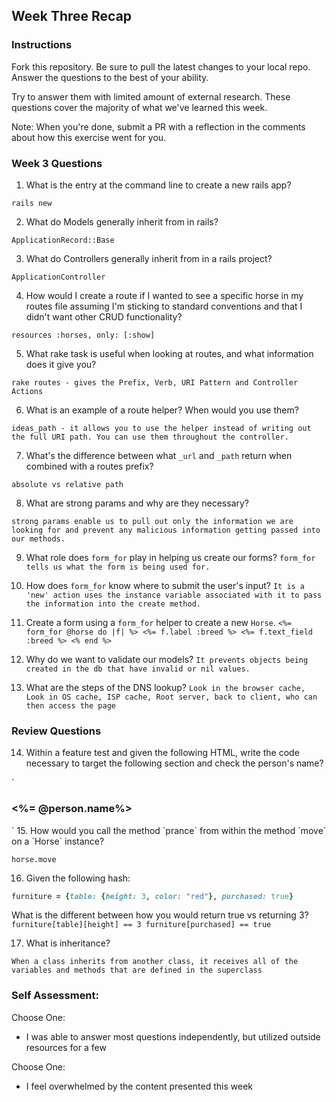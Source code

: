 ## Week Three Recap

### Instructions
Fork this repository. Be sure to pull the latest changes to your local repo. Answer the questions to the best of your ability.

Try to answer them with limited amount of external research. These questions cover the majority of what we've learned this week.

Note: When you're done, submit a PR with a reflection in the comments about how this exercise went for you.

### Week 3 Questions

1. What is the entry at the command line to create a new rails app? 

  `rails new`

2. What do Models generally inherit from in rails?  

`ApplicationRecord::Base`

3. What do Controllers generally inherit from in a rails project? 

`ApplicationController`

4. How would I create a route if I wanted to see a specific horse in my routes file assuming I'm sticking to standard conventions and that I didn't want other CRUD functionality? 

`resources :horses, only: [:show]`

5. What rake task is useful when looking at routes, and what information does it give you? 

`rake routes - gives the Prefix, Verb, URI Pattern and Controller Actions`

6. What is an example of a route helper? When would you use them? 

`ideas_path - it allows you to use the helper instead of writing out the full URI path. You can use them throughout the controller.` 

7. What's the difference between what `_url` and `_path` return when combined with a routes prefix? 

`absolute vs relative path`

8. What are strong params and why are they necessary? 

`strong params enable us to pull out only the information we are looking for and prevent any malicious information getting passed into our methods. `

9. What role does `form_for` play in helping us create our forms? `form_for tells us what the form is being used for. `

10. How does `form_for` know where to submit the user's input? `It is a 'new' action uses the instance variable associated with it to pass the information into the create method.`

11. Create a form using a `form_for` helper to create a new `Horse`. 
  `<%= form_for @horse do |f| %>
     <%= f.label :breed %>
     <%= f.text_field :breed %>
    <% end %>`
     
12. Why do we want to validate our models? 
`It prevents objects being created in the db that have invalid or nil values. `

13. What are the steps of the DNS lookup? 
  `Look in the browser cache, Look in OS cache, ISP cache, Root server, back to client, who can then access the page`

### Review Questions
14. Within a feature test and given the following HTML, write the code necessary to target the following section and check the person's name?

  `<section id="personal-info">
    <h3><%= @person.name%></h3>
   </section>
  `
15. How would you call the method `prance` from within the method `move` on a `Horse` instance?

  `horse.move`
  
16. Given the following hash:

```ruby
furniture = {table: {height: 3, color: "red"}, purchased: true}
```
What is the different between how you would return true vs returning 3?  
  `furniture[table][height] == 3 furniture[purchased] == true`

17. What is inheritance?

  `When a class inherits from another class, it receives all of the variables and methods that are defined in the superclass`

### Self Assessment:
Choose One:

* I was able to answer most questions independently, but utilized outside resources for a few


Choose One:

* I feel overwhelmed by the content presented this week
